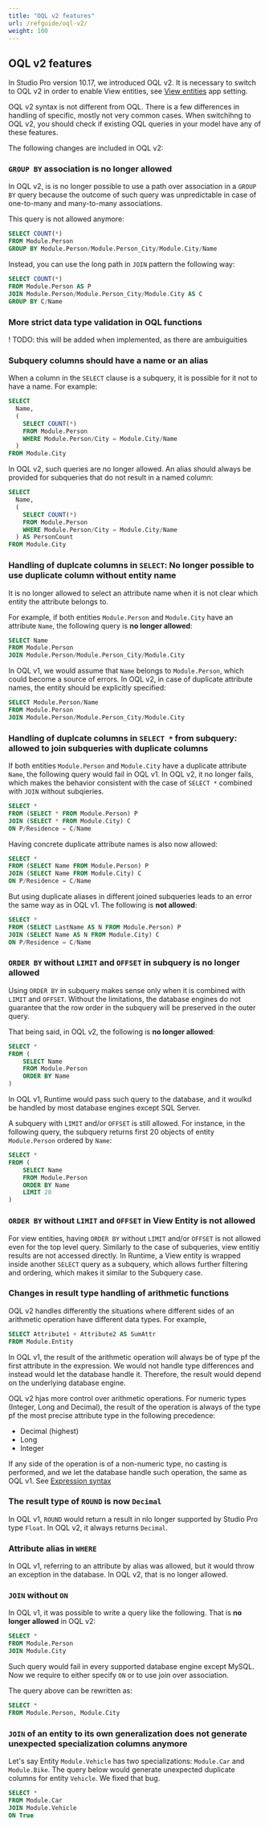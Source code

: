 ```yaml
---
title: "OQL v2 features"
url: /refguide/oql-v2/
weight: 100
---
```


## OQL v2 features

In Studio Pro version 10.17, we introduced OQL v2. It is necessary to switch to OQL v2 in order to enable View entities, see [View entities](/refguide/app-settings/#enable-view-entities) app setting.

OQL v2 syntax is not different from OQL. There is a few differences in handling of specific, mostly not very common cases. When switchihng to OQL v2, you should check if existing OQL queries in your model have any of these features.

The following changes are included in OQL v2:

### `GROUP BY` association is no longer allowed

In OQL v2, is is no longer possible to use a path over association in a `GROUP BY` query because the outcome of such query was unpredictable in case of one-to-many and many-to-many associations.

This query is not allowed anymore:

```sql
SELECT COUNT(*)
FROM Module.Person
GROUP BY Module.Person/Module.Person_City/Module.City/Name
```

Instead, you can use the long path in `JOIN` pattern the following way:

```sql
SELECT COUNT(*)
FROM Module.Person AS P
JOIN Module.Person/Module.Person_City/Module.City AS C
GROUP BY C/Name
```

### More strict data type validation in OQL functions

! TODO: this will be added when implemented, as there are ambuiguities

### Subquery columns should have a name or an alias

When a column in the `SELECT` clause is a subquery, it is possible for it not to have a name. For example:

```sql
SELECT
  Name,
  (
    SELECT COUNT(*)
    FROM Module.Person
    WHERE Module.Person/City = Module.City/Name
  )
FROM Module.City
```

In OQL v2, such queries are no longer allowed. An alias should always be provided for subqueries that do not result in a named column:

```sql
SELECT
  Name,
  (
    SELECT COUNT(*)
    FROM Module.Person
    WHERE Module.Person/City = Module.City/Name
  ) AS PersonCount
FROM Module.City
```

### Handling of duplcate columns in `SELECT`: No longer possible to use duplicate column without entity name

It is no longer allowed to select an attribute name when it is not clear which entity the attribute belongs to.

For example, if both entities `Module.Person` and `Module.City` have an attribute `Name`, the following query is **no longer allowed**: 

```sql
SELECT Name
FROM Module.Person
JOIN Module.Person/Module.Person_City/Module.City
```

In OQL v1, we would assume that `Name` belongs to `Module.Person`, which could become a source of errors. In OQL v2, in case of duplicate attribute names, the entity should be explicitly specified:

```sql
SELECT Module.Person/Name
FROM Module.Person
JOIN Module.Person/Module.Person_City/Module.City
```

### Handling of duplcate columns in `SELECT *` from subquery: allowed to join subqueries with duplicate columns

If both entities `Module.Person` and `Module.City` have a duplicate attribute `Name`, the following query would fail in OQL v1. In OQL v2, it no longer fails, which makes the behavior consistent with the case of `SELECT *` combined with `JOIN` without subqieries.

```sql
SELECT *
FROM (SELECT * FROM Module.Person) P
JOIN (SELECT * FROM Module.City) C
ON P/Residence = C/Name
```

Having concrete duplicate attribute names is also now allowed:

```sql
SELECT *
FROM (SELECT Name FROM Module.Person) P
JOIN (SELECT Name FROM Module.City) C
ON P/Residence = C/Name
```

But using duplicate aliases in different joined subqueries leads to an error the same way as in OQL v1. The following is **not allowed**:

```sql
SELECT *
FROM (SELECT LastName AS N FROM Module.Person) P
JOIN (SELECT Name AS N FROM Module.City) C
ON P/Residence = C/Name
```

### `ORDER BY` without `LIMIT` and `OFFSET` in subquery is no longer allowed

Using `ORDER BY` in subquery makes sense only when it is combined with `LIMIT` and `OFFSET`. Without the limitations, the database engines do not guarantee that the row order in the subquery will be preserved in the outer query.

That being said, in OQL v2, the following is **no longer allowed**:

```sql
SELECT *
FROM (
    SELECT Name
    FROM Module.Person
    ORDER BY Name
)
```

In OQL v1, Runtime would pass such query to the database, and it woulkd be handled by most database engines except SQL Server.

A subquery with `LIMIT` and/or `OFFSET` is still allowed. For instance, in the following query, the subquery returns first 20 objects of entity `Module.Person` ordered by `Name`:

```sql
SELECT *
FROM (
    SELECT Name
    FROM Module.Person
    ORDER BY Name
    LIMIT 20
)
```

### `ORDER BY` without `LIMIT` and `OFFSET` in View Entity is not allowed

For view entities, having `ORDER BY` without `LIMIT` and/or `OFFSET` is not allowed even for the top level query. Similarly to the case of subqueries, view entitiy results are not accessed directly. In Runtime, a View entity is wrapped inside another `SELECT` query as a subquery, which allows further filtering and ordering, which makes it similar to the Subquery case.

### Changes in result type handling of arithmetic functions

OQL v2 handles differently the situations where different sides of an arithmetic operation have different data types. For example,

```sql
SELECT Attribute1 + Attribute2 AS SumAttr
FROM Module.Entity
```

In OQL v1, the result of the arithmetic operation will always be of type pf the first attribute in the expression. We would not handle type differences and instead would let the database handle it. Therefore, the result would depend on the underlying database engine.

OQL v2 hjas more control over arithmetic operations. For numeric types (Integer, Long and Decimal), the result of the operation is always of the type pf the most precise attribute type in  the following precedence:

- Decimal (highest)
- Long
- Integer

If any side of the operation is of a non-numeric type, no casting is performed, and we let the database handle such operation, the same as OQL v1. See [Expression syntax](/refguide/oql-expression-syntax/#type-coercion)

### The result type of `ROUND` is now `Decimal`

In OQL v1, `ROUND` would return a result in nlo longer supported by Studio Pro type `Float`. In OQL v2, it always returns `Decimal`.

### Attribute alias in `WHERE`

In OQL v1, referring to an attribute by alias was allowed, but it would throw an exception in the database. In OQL v2, that is no longer allowed.

### `JOIN` without `ON`

In OQL v1, it was possible to write a query like the following. That is **no longer allowed** in OQL v2:

```sql
SELECT *
FROM Module.Person
JOIN Module.City
```

Such query would fail in every supported database engine except MySQL. Now we require to either specify `ON` or to use join over association.

The query above can be rewritten as:

```sql
SELECT *
FROM Module.Person, Module.City
```

### `JOIN` of an entity to its own generalization does not generate unexpected specialization columns anymore

Let's say Entity `Module.Vehicle` has two specializations: `Module.Car` and `Module.Bike`. The query below would generate unexpected duplicate columns for entity `Vehicle`. We fixed that bug.

```sql
SELECT *
FROM Module.Car
JOIN Module.Vehicle
ON True
```